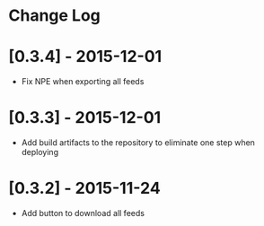 # Change Log

# [0.3.4] - 2015-12-01

- Fix NPE when exporting all feeds

# [0.3.3] - 2015-12-01

- Add build artifacts to the repository to eliminate one step when deploying

# [0.3.2] - 2015-11-24

- Add button to download all feeds
